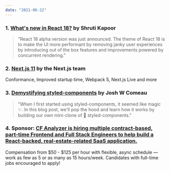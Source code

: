 ```yaml
---
date: "2021-06-22"
---
```



### 1. [What's new in React 18?](https://dev.to/shrutikapoor08/what-s-new-in-react-18-1713) by Shruti Kapoor

> "React 18 alpha version was just announced. The theme of React 18 is to make the UI more performant by removing janky user experiences by introducing out of the box features and improvements powered by concurrent rendering."



### 2. [Next.js 11](https://nextjs.org/blog/next-11) by the Next.js team

Conformance, Improved startup time, Webpack 5, Next.js Live and more

### 3. [Demystifying styled-components](https://www.joshwcomeau.com/react/demystifying-styled-components) by Josh W Comeau

> "When I first started using styled-components, it seemed like magic ✨. In this blog post, we'll pop the hood and learn how it works by building our own mini-clone of 💅 styled-components."

### 4. Sponsor: [CF Analyzer is hiring multiple contract-based, part-time Frontend and Full Stack Engineers  to help build a React-backed, real-estate-related SaaS application.](https://www.notion.so/twagner/CF-Analyzer-7c52296f08c5486ca5d496b4ab873626)

Compensation from $50 - $125 per hour with flexible, async schedule — work as few as 5 or as many as 15 hours/week. Candidates with full-time jobs encouraged to apply!
